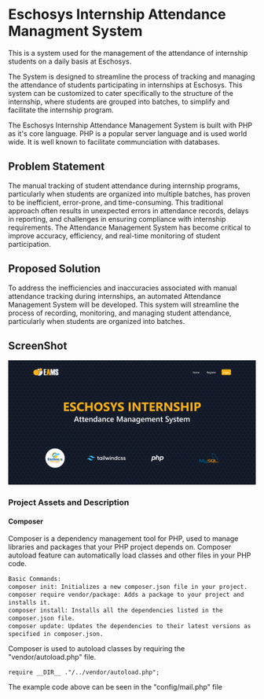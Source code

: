 # Eschosys Internship Attendance Managment System

This is a system used for the management of the attendance of internship students on a daily basis at Eschosys.

The System is designed to streamline the process of tracking and managing the attendance of students participating in internships at Eschosys. This system can be customized to cater specifically to the structure of the internship, where students are grouped into batches, to simplify and facilitate the internship program.

The Eschosys Internship Attendance Management System is built with PHP as it's core language. PHP is a popular server language and is used world wide. It is well known to facilitate communciation with databases.

## Problem Statement

The manual tracking of student attendance during internship programs, particularly when students are organized into multiple batches, has proven to be inefficient, error-prone, and time-consuming. This traditional approach often results in unexpected errors in attendance records, delays in reporting, and challenges in ensuring compliance with internship requirements. The Attendance Management System has become critical to improve accuracy, efficiency, and real-time monitoring of student participation.

## Proposed Solution

To address the inefficiencies and inaccuracies associated with manual attendance tracking during internships, an automated Attendance Management System will be developed. This system will streamline the process of recording, monitoring, and managing student attendance, particularly when students are organized into batches.

## ScreenShot

![HomePage](/resources/images/sc.png "Homepage Screenshot")

### Project Assets and Description

#### Composer

Composer is a dependency management tool for PHP, used to manage libraries and packages that your PHP project depends on. Composer autoload feature can automatically load classes and other files in your PHP code.

    Basic Commands:
    composer init: Initializes a new composer.json file in your project.
    composer require vendor/package: Adds a package to your project and installs it.
    composer install: Installs all the dependencies listed in the composer.json file.
    composer update: Updates the dependencies to their latest versions as specified in composer.json.

Composer is used to autoload classes by requiring the "vendor/autoload.php" file.

    require __DIR__ ."/../vendor/autoload.php";

The example code above can be seen in the "config/mail.php" file
